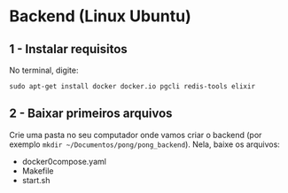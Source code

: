 # Backend (Linux Ubuntu)

## 1 - Instalar requisitos
No terminal, digite:
```
sudo apt-get install docker docker.io pgcli redis-tools elixir
```

## 2 - Baixar primeiros arquivos
Crie uma pasta no seu computador onde vamos criar o backend (por exemplo `mkdir ~/Documentos/pong/pong_backend`). Nela, baixe os arquivos:
* docker0compose.yaml
* Makefile
* start.sh


